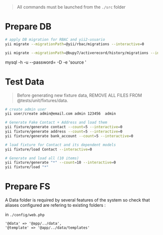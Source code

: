 > All commands must be launched from the `./src` folder


# Prepare DB

```bash
# apply DB migration for RBAC and yii2-usuario
yii migrate --migrationPath=@yii/rbac/migrations --interactive=0

yii migrate --migrationPath=@bupy7/activerecord/history/migrations --interactive=0
```

mysql -h <hostname> -u <username> --password=<password> -D <database> -e 'source <path-to-sql-file>'

# Test Data

> Before generating new fixture data, REMOVE ALL FILES FROM @tests/unit/fixtures/data.

```bash
# create admin user
yii user/create admin@email.com admin 123456  admin

# Generate Fake Contact + Address and load them
yii fixture/generate contact --count=5 --interactive=0 
yii fixture/generate address --count=5 --interactive=0 
yii fixture/generate bank_account --count=5 --interactive=0 

# load fixture for Contact and its dependent models
yii fixture/load Contact --interactive=0
```

```bash
# Generate and load all (10 items)
yii fixture/generate "*" --count=10 --interactive=0 
yii fixture/load "*" 
```

# Prepare FS

A Data folder is required by several features of the system so check that aliases configured are refering to existing folders :

in `./config/web.php` 
```
'@data' => '@app/../data',
'@template' => '@app/../data/templates'
```
